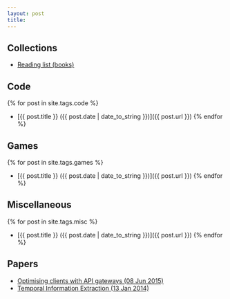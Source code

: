 ```yaml
---
layout: post
title: 
---
```


## Collections
<ul>
    <li><p><a href="/books">Reading list (books)</a></p></li>
</ul>

## Code
{% for post in site.tags.code %}
- [{{ post.title }} ({{ post.date | date_to_string }})]({{ post.url }})
{% endfor %}

## Games
{% for post in site.tags.games %}
- [{{ post.title }} ({{ post.date | date_to_string }})]({{ post.url }})
{% endfor %}

## Miscellaneous
{% for post in site.tags.misc %}
- [{{ post.title }} ({{ post.date | date_to_string }})]({{ post.url }})
{% endfor %}

## Papers
- [Optimising clients with API gateways (08 Jun 2015)](https://lup.lub.lu.se/student-papers/search/publication/5469608)
- [Temporal Information Extraction (13 Jan 2014)](/files/tempex_anton_fagerberg.pdf)